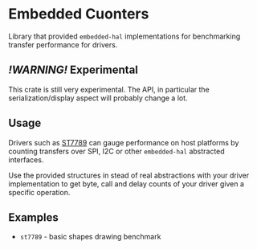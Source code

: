 # Embedded Cuonters

Library that provided `embedded-hal` implementations for benchmarking transfer performance for drivers.

## *!WARNING!* Experimental

This crate is still very experimental. The API, in particular the serialization/display aspect will probably change a lot.

## Usage

Drivers such as [ST7789](https://github.com/almindor/st7789) can gauge performance on host platforms by counting transfers over SPI, I2C or other `embedded-hal` abstracted interfaces.

Use the provided structures in stead of real abstractions with your driver implementation to get byte, call and delay counts of your driver given a specific operation.

## Examples

* `st7789` - basic shapes drawing benchmark